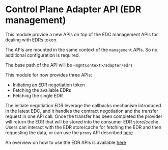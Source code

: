 # Control Plane Adapter API (EDR management)

This module provide a new APIs on top of the EDC management APIs for dealing with EDRs token.

The APIs are mounted in the same context of the `management` APIs. So no additional configuration is required.

The base path of the API will be `<mgmtContext>/adapter/edrs`

This module for now provides three APIs:

- Initiating an EDR negotiation token
- Fetching the available EDRs
- Fetching the single EDR

The initiate negotiation EDR leverage the callbacks mechanism introduced in the latest EDC, and it handles
the contract negotiation and the transfer request in one API call. Once the transfer has been completed
the provider will return the EDR that will be stored into the consumer EDR store/cache. Users can interact
with the EDR store/cache for fetching the EDR and then requesting the data, or can use the `proxy` API described [here](../dataplane-proxy/edc-dataplane-proxy-consumer-api/README.md)

An overview on how to use the EDR APIs is available [here](../../docs/samples/edr-api-overview/edr-api-overview.md)
